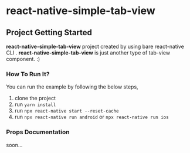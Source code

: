 # react-native-simple-tab-view 
## Project Getting Started

**react-native-simple-tab-view** project created by using bare react-native CLI . **react-native-simple-tab-view** is just another type of tab-view component. :) 
### How To Run It?

You can run the example by following the below steps,

 1. clone the project
 2. run `yarn install`
 3. run `npx react-native start --reset-cache`
 4. run `npx react-native run android` or `npx react-native run ios`

### Props Documentation
soon...

